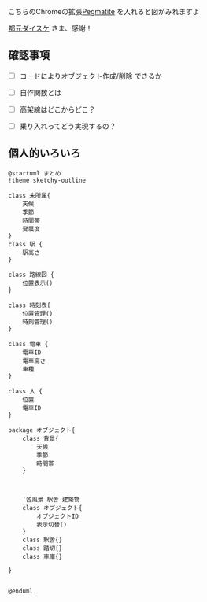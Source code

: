 こちらのChromeの拡張[Pegmatite](https://chrome.google.com/webstore/detail/pegmatite/jegkfbnfbfnohncpcfcimepibmhlkldo) を入れると図がみれますよ

[都元ダイスケ](https://dev.classmethod.jp/articles/chrome-extension-plantuml-in-github-markdown-v1-2-0/) さま、感謝！



## 確認事項
- [ ] コードによりオブジェクト作成/削除 できるか
- [ ] 自作関数とは
- [ ] 高架線はどこからどこ？
- [ ] 乗り入れってどう実現するの？


## 個人的いろいろ

```uml:tazawa.puml
@startuml まとめ
!theme sketchy-outline

class 未所属{
    天候
    季節
    時間帯
    発展度
}
class 駅 {
    駅高さ
}

class 路線図 {
    位置表示()
}

class 時刻表{
    位置管理()
    時刻管理()
}

class 電車 {
    電車ID
    電車高さ
    車種
}

class 人 {
    位置
    電車ID
}

package オブジェクト{
    class 背景{
        天候
        季節
        時間帯
    }



    '各風景 駅舎 建築物
    class オブジェクト{
        オブジェクトID
        表示切替()
    }
    class 駅舎{}
    class 踏切{}
    class 車庫{}

}


@enduml
```
